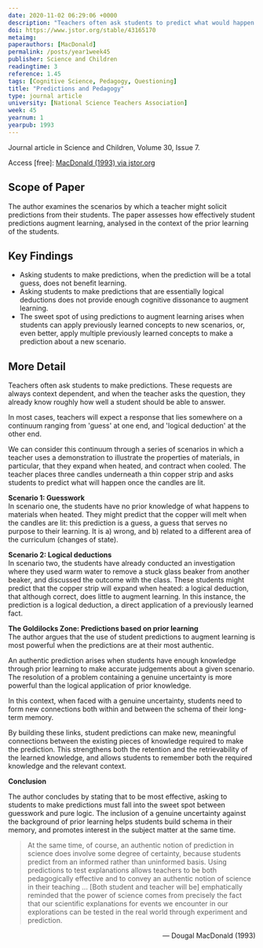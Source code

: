 ```yaml
---
date: 2020-11-02 06:29:06 +0000
description: "Teachers often ask students to predict what would happen in a given situation. The most productive student predictions fall in a sweet spot located somewhere between the extremes of guesswork and pure logic."
doi: https://www.jstor.org/stable/43165170
metaimg:
paperauthors: [MacDonald]
permalink: /posts/year1week45
publisher: Science and Children
readingtime: 3
reference: 1.45
tags: [Cognitive Science, Pedagogy, Questioning]
title: "Predictions and Pedagogy"
type: journal article
university: [National Science Teachers Association]
week: 45
yearnum: 1
yearpub: 1993
---
```


Journal article in Science and Children, Volume 30, Issue 7.

Access [free]: [MacDonald (1993) via jstor.org](https://www.jstor.org/stable/43165170)

## Scope of Paper

The author examines the scenarios by which a teacher might solicit predictions from their students. The paper assesses how effectively student predictions augment learning, analysed in the context of the prior learning of the students.  

## Key Findings
- Asking students to make predictions, when the prediction will be a total guess, does not benefit learning.   
- Asking students to make predictions that are essentially logical deductions does not provide enough cognitive dissonance to augment learning.  
- The sweet spot of using predictions to augment learning arises when students can apply previously learned concepts to new scenarios, or, even better, apply multiple previously learned concepts to make a prediction about a new scenario.

## More Detail

Teachers often ask students to make predictions. These requests are always context dependent, and when the teacher asks the question, they already know roughly how well a student should be able to answer.

In most cases, teachers will expect a response that lies somewhere on a continuum ranging from 'guess' at one end, and 'logical deduction' at the other end.

We can consider this continuum through a series of scenarios in which a teacher uses a demonstration to illustrate the properties of materials, in particular, that they expand when heated, and contract when cooled. The teacher places three candles underneath a thin copper strip and asks students to predict what will happen once the candles are lit.  

**Scenario 1: Guesswork**  
In scenario one, the students have no prior knowledge of what happens to materials when heated. They might predict that the copper will melt when the candles are lit: this prediction is a guess, a guess that serves no purpose to their learning. It is a) wrong, and b) related to a different area of the curriculum (changes of state).

**Scenario 2: Logical deductions**  
In scenario two, the students have already conducted an investigation where they used warm water to remove a stuck glass beaker from another beaker, and discussed the outcome with the class. These students might predict that the copper strip will expand when heated: a logical deduction, that although correct, does little to augment learning. In this instance, the prediction is a logical deduction, a direct application of a previously learned fact.

**The Goldilocks Zone: Predictions based on prior learning**  
The author argues that the use of student predictions to augment learning is most powerful when the predictions are at their most authentic.  

An authentic prediction arises when students have enough knowledge through prior learning to make accurate judgements about a given scenario. The resolution of a problem containing a genuine uncertainty is more powerful than the logical application of prior knowledge.  

In this context, when faced with a genuine uncertainty, students need to form new connections both within and between the schema of their long-term memory.   

By building these links, student predictions can make new, meaningful connections between the existing pieces of knowledge required to make the prediction. This strengthens both the retention and the retrievability of the learned knowledge, and allows students to remember both the required knowledge and the relevant context.  

**Conclusion**  

The author concludes by stating that to be most effective, asking to students to make predictions must fall into the sweet spot between guesswork and pure logic. The inclusion of a genuine uncertainty against the background of prior learning helps students build schema in their memory, and promotes interest in the subject matter at the same time.  

> At the same time, of course, an authentic notion of prediction in science does involve some degree of certainty, because students predict from an informed rather than uninformed basis. Using predictions to test explanations allows teachers to be both pedagogically effective and to convey an authentic notion of science in their teaching ... [Both student and teacher will be] emphatically reminded that the power of science comes from precisely the fact that our scientific explanations for events we encounter in our explorations can be tested in the real world through experiment and prediction.  

<p style="text-align: right">
  &mdash; Dougal MacDonald (1993)
</p>
